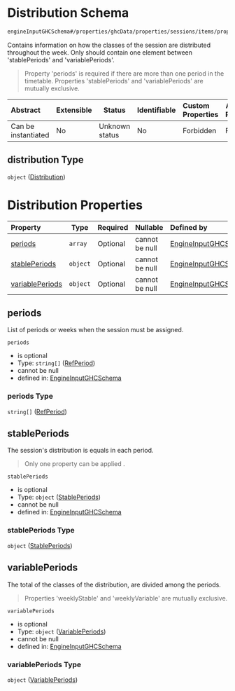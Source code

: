 # Distribution Schema

```txt
engineInputGHCSchema#/properties/ghcData/properties/sessions/items/properties/distribution
```

Contains information on how the classes of the session are distributed throughout the week. Only should contain one element between 'stablePeriods' and 'variablePeriods'.


> Property 'periods' is required if there are more than one period in the timetable. Properties 'stablePeriods' and 'variablePeriods' are mutually exclusive.
>

| Abstract            | Extensible | Status         | Identifiable | Custom Properties | Additional Properties | Access Restrictions | Defined In                                                         |
| :------------------ | ---------- | -------------- | ------------ | :---------------- | --------------------- | ------------------- | ------------------------------------------------------------------ |
| Can be instantiated | No         | Unknown status | No           | Forbidden         | Forbidden             | none                | [ghc.schema.json\*](../out/ghc.schema.json "open original schema") |

## distribution Type

`object` ([Distribution](ghc-properties-ghcdata-properties-sessions-session-properties-distribution.md))

# Distribution Properties

| Property                            | Type     | Required | Nullable       | Defined by                                                                                                                                                                                                                                               |
| :---------------------------------- | -------- | -------- | -------------- | :------------------------------------------------------------------------------------------------------------------------------------------------------------------------------------------------------------------------------------------------------- |
| [periods](#periods)                 | `array`  | Optional | cannot be null | [EngineInputGHCSchema](ghc-properties-ghcdata-properties-sessions-session-properties-distribution-properties-refperiods.md "engineInputGHCSchema#/properties/ghcData/properties/sessions/items/properties/distribution/properties/periods")              |
| [stablePeriods](#stableperiods)     | `object` | Optional | cannot be null | [EngineInputGHCSchema](ghc-properties-ghcdata-properties-sessions-session-properties-distribution-properties-stableperiods.md "engineInputGHCSchema#/properties/ghcData/properties/sessions/items/properties/distribution/properties/stablePeriods")     |
| [variablePeriods](#variableperiods) | `object` | Optional | cannot be null | [EngineInputGHCSchema](ghc-properties-ghcdata-properties-sessions-session-properties-distribution-properties-variableperiods.md "engineInputGHCSchema#/properties/ghcData/properties/sessions/items/properties/distribution/properties/variablePeriods") |

## periods

List of periods or weeks when the session must be assigned.


`periods`

-   is optional
-   Type: `string[]` ([RefPeriod](ghc-properties-ghcdata-properties-sessions-session-properties-distribution-properties-refperiods-refperiod.md))
-   cannot be null
-   defined in: [EngineInputGHCSchema](ghc-properties-ghcdata-properties-sessions-session-properties-distribution-properties-refperiods.md "engineInputGHCSchema#/properties/ghcData/properties/sessions/items/properties/distribution/properties/periods")

### periods Type

`string[]` ([RefPeriod](ghc-properties-ghcdata-properties-sessions-session-properties-distribution-properties-refperiods-refperiod.md))

## stablePeriods

The session's distribution is equals in each period.


> Only one property can be applied .
>

`stablePeriods`

-   is optional
-   Type: `object` ([StablePeriods](ghc-properties-ghcdata-properties-sessions-session-properties-distribution-properties-stableperiods.md))
-   cannot be null
-   defined in: [EngineInputGHCSchema](ghc-properties-ghcdata-properties-sessions-session-properties-distribution-properties-stableperiods.md "engineInputGHCSchema#/properties/ghcData/properties/sessions/items/properties/distribution/properties/stablePeriods")

### stablePeriods Type

`object` ([StablePeriods](ghc-properties-ghcdata-properties-sessions-session-properties-distribution-properties-stableperiods.md))

## variablePeriods

The total of the classes of the distribution, are divided among the periods.


> Properties 'weeklyStable' and 'weeklyVariable' are mutually exclusive.
>

`variablePeriods`

-   is optional
-   Type: `object` ([VariablePeriods](ghc-properties-ghcdata-properties-sessions-session-properties-distribution-properties-variableperiods.md))
-   cannot be null
-   defined in: [EngineInputGHCSchema](ghc-properties-ghcdata-properties-sessions-session-properties-distribution-properties-variableperiods.md "engineInputGHCSchema#/properties/ghcData/properties/sessions/items/properties/distribution/properties/variablePeriods")

### variablePeriods Type

`object` ([VariablePeriods](ghc-properties-ghcdata-properties-sessions-session-properties-distribution-properties-variableperiods.md))
